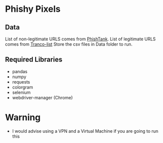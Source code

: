 # Phishy Pixels

## Data
List of non-legitimate URLS comes from [PhishTank](https://phishtank.org/developer_info.php). 
List of legitimate URLS comes from [Tranco-list](https://tranco-list.eu/)
Store the csv files in Data folder to run.

## Required Libraries
- pandas
- numpy
- requests
- colorgram
- selenium 
- webdriver-manager (Chrome)

# Warning
- I would advise using a VPN and a Virtual Machine if you are going to run this
